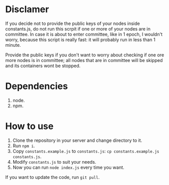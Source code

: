 # Disclamer
If you decide not to provide the public keys of your nodes inside constants.js, do not run this scrpit if one or more of
your nodes are in committee. In case it is about to enter committee, like in 1 epoch, I wouldn't worry, because this
script is really fast: it will probably run in less than 1 minute.

Provide the public keys if you don't want to worry about checking if one ore more nodes is in committee; all nodes that
are in committee will be skipped and its containers wont be stopped.

# Dependencies
1. node.
1. npm.

# How to use

1. Clone the repository in your server and change directory to it.
1. Run `npm i`.
1. Copy `constants.example.js` to `constants.js`: `cp constants.example.js constants.js`.
1. Modify `constants.js` to suit your needs.
1. Now you can run `node index.js` every time you want.

If you want to update the code, run `git pull`.
